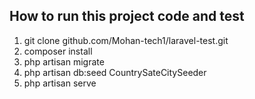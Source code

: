 

## How to run this project code and test

1. git clone github.com/Mohan-tech1/laravel-test.git
2. composer install
3. php artisan migrate
4. php artisan db:seed CountrySateCitySeeder
5. php artisan serve
